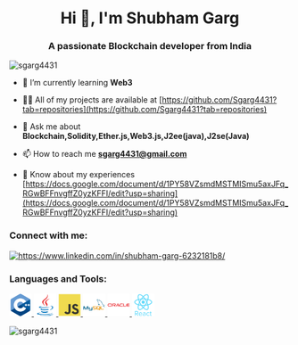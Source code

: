 <h1 align="center">Hi 👋, I'm Shubham Garg</h1>
<h3 align="center">A passionate Blockchain developer from India</h3>

<p align="left"> <img src="https://komarev.com/ghpvc/?username=sgarg4431&label=Profile%20views&color=0e75b6&style=flat" alt="sgarg4431" /> </p>

- 🌱 I’m currently learning **Web3**

- 👨‍💻 All of my projects are available at [https://github.com/Sgarg4431?tab=repositories](https://github.com/Sgarg4431?tab=repositories)

- 💬 Ask me about **Blockchain,Solidity,Ether.js,Web3.js,J2ee(java),J2se(Java)**

- 📫 How to reach me **sgarg4431@gmail.com**

- 📄 Know about my experiences [https://docs.google.com/document/d/1PY58VZsmdMSTMISmu5axJFq_RGwBFFnvgffZ0yzKFFI/edit?usp=sharing](https://docs.google.com/document/d/1PY58VZsmdMSTMISmu5axJFq_RGwBFFnvgffZ0yzKFFI/edit?usp=sharing)

<h3 align="left">Connect with me:</h3>
<p align="left">
<a href="https://linkedin.com/in/https://www.linkedin.com/in/shubham-garg-6232181b8/" target="blank"><img align="center" src="https://raw.githubusercontent.com/rahuldkjain/github-profile-readme-generator/master/src/images/icons/Social/linked-in-alt.svg" alt="https://www.linkedin.com/in/shubham-garg-6232181b8/" height="30" width="40" /></a>
</p>

<h3 align="left">Languages and Tools:</h3>
<p align="left"> <a href="https://www.w3schools.com/cpp/" target="_blank" rel="noreferrer"> <img src="https://raw.githubusercontent.com/devicons/devicon/master/icons/cplusplus/cplusplus-original.svg" alt="cplusplus" width="40" height="40"/> </a> <a href="https://www.java.com" target="_blank" rel="noreferrer"> <img src="https://raw.githubusercontent.com/devicons/devicon/master/icons/java/java-original.svg" alt="java" width="40" height="40"/> </a> <a href="https://developer.mozilla.org/en-US/docs/Web/JavaScript" target="_blank" rel="noreferrer"> <img src="https://raw.githubusercontent.com/devicons/devicon/master/icons/javascript/javascript-original.svg" alt="javascript" width="40" height="40"/> </a> <a href="https://www.mysql.com/" target="_blank" rel="noreferrer"> <img src="https://raw.githubusercontent.com/devicons/devicon/master/icons/mysql/mysql-original-wordmark.svg" alt="mysql" width="40" height="40"/> </a> <a href="https://www.oracle.com/" target="_blank" rel="noreferrer"> <img src="https://raw.githubusercontent.com/devicons/devicon/master/icons/oracle/oracle-original.svg" alt="oracle" width="40" height="40"/> </a> <a href="https://reactjs.org/" target="_blank" rel="noreferrer"> <img src="https://raw.githubusercontent.com/devicons/devicon/master/icons/react/react-original-wordmark.svg" alt="react" width="40" height="40"/> </a> </p>

<p><img align="center" src="https://github-readme-stats.vercel.app/api/top-langs?username=sgarg4431&show_icons=true&locale=en&layout=compact" alt="sgarg4431" /></p>
